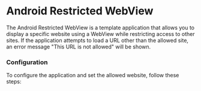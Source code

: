 # Android Restricted WebView
The Android Restricted WebView is a template application that allows you to display a specific website using a WebView while restricting access to other sites. If the application attempts to load a URL other than the allowed site, an error message "This URL is not allowed" will be shown.

### Configuration
To configure the application and set the allowed website, follow these steps:
